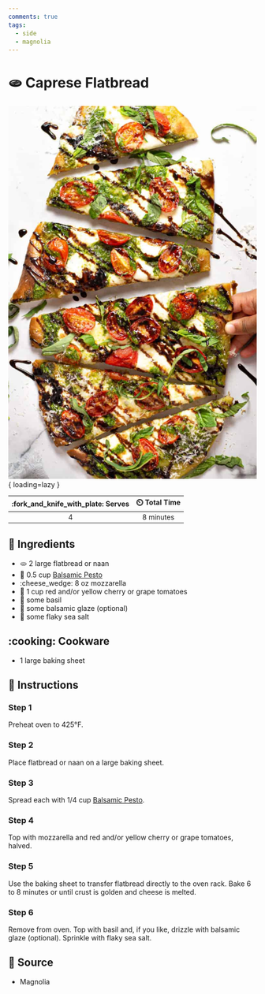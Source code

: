```yaml
---
comments: true
tags:
  - side
  - magnolia
---
```

# :flatbread: Caprese Flatbread

![Caprese Flatbread](../assets/images/caprese-flatbread.jpg){ loading=lazy }

| :fork_and_knife_with_plate: Serves | :timer_clock: Total Time |
|:----------------------------------:|:-----------------------: |
| 4 | 8 minutes |

## :salt: Ingredients

- :flatbread: 2 large flatbread or naan
- :herb: 0.5 cup [Balsamic Pesto][1]
- :cheese_wedge: 8 oz mozzarella
- :tomato: 1 cup red and/or yellow cherry or grape tomatoes
- :herb: some basil
- :sake: some balsamic glaze (optional)
- :salt: some flaky sea salt

## :cooking: Cookware

- 1 large baking sheet

## :pencil: Instructions

### Step 1

Preheat oven to 425°F.

### Step 2

Place flatbread or naan on a large baking sheet.

### Step 3

Spread each with 1/4 cup [Balsamic Pesto][1].

### Step 4

Top with mozzarella and red and/or yellow cherry or grape tomatoes, halved.

### Step 5

Use the baking sheet to transfer flatbread directly to the oven rack. Bake 6 to 8 minutes or until crust is golden and
cheese is melted.

### Step 6

Remove from oven. Top with basil and, if you like, drizzle with balsamic glaze (optional). Sprinkle with flaky sea salt.

## :link: Source

- Magnolia

[1]: <../sauces-and-dressings/pesto/balsamic-pesto.md>
